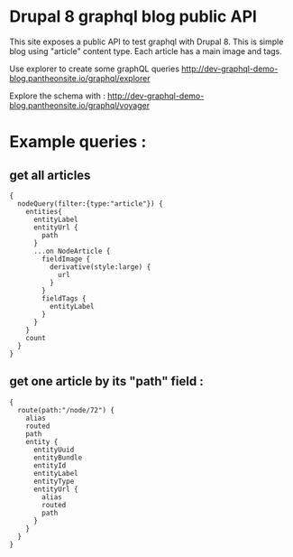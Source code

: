 # Drupal 8 graphql blog public API

This site exposes a public API to test graphql with Drupal 8. This is simple blog using "article" content type. Each article has a main image and tags.

Use explorer to create some graphQL queries
http://dev-graphql-demo-blog.pantheonsite.io/graphql/explorer

Explore the schema with : 
http://dev-graphql-demo-blog.pantheonsite.io/graphql/voyager

# Example queries :

## get all articles

```
{
  nodeQuery(filter:{type:"article"}) {
    entities{
      entityLabel
      entityUrl {
        path
      }
      ...on NodeArticle {
        fieldImage {
          derivative(style:large) {
            url
          }
        }
        fieldTags {
          entityLabel
        }
      }
    }
    count
  }
}
```

## get one article by its "path" field :

```
{
  route(path:"/node/72") {
    alias
    routed
    path
    entity {
      entityUuid
      entityBundle
      entityId
      entityLabel
      entityType
      entityUrl {
        alias
        routed
        path
      }
    }
  }
}


